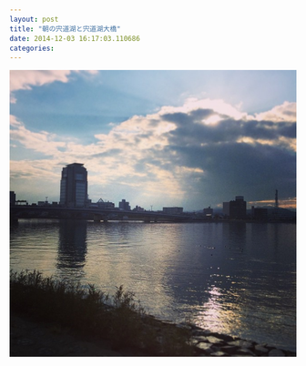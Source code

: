 ```yaml
---
layout: post
title: "朝の宍道湖と宍道湖大橋"
date: 2014-12-03 16:17:03.110686
categories: 
---
```


![](/assets/images/201411/10802961_396324497184399_1976183101_n.jpg)


